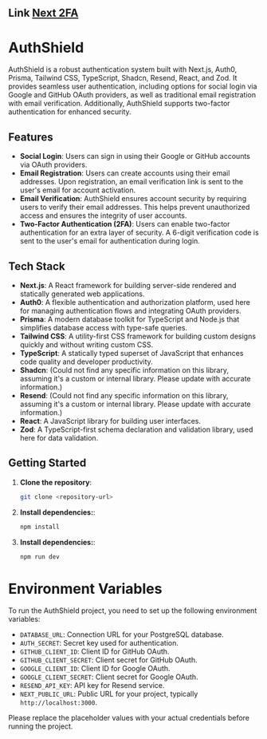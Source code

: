 ## Link [Next 2FA](https://next-2-fa.vercel.app)

# AuthShield

AuthShield is a robust authentication system built with Next.js, Auth0, Prisma, Tailwind CSS, TypeScript, Shadcn, Resend, React, and Zod. It provides seamless user authentication, including options for social login via Google and GitHub OAuth providers, as well as traditional email registration with email verification. Additionally, AuthShield supports two-factor authentication for enhanced security.

## Features

- **Social Login**: Users can sign in using their Google or GitHub accounts via OAuth providers.
- **Email Registration**: Users can create accounts using their email addresses. Upon registration, an email verification link is sent to the user's email for account activation.
- **Email Verification**: AuthShield ensures account security by requiring users to verify their email addresses. This helps prevent unauthorized access and ensures the integrity of user accounts.
- **Two-Factor Authentication (2FA)**: Users can enable two-factor authentication for an extra layer of security. A 6-digit verification code is sent to the user's email for authentication during login.

## Tech Stack

- **Next.js**: A React framework for building server-side rendered and statically generated web applications.
- **Auth0**: A flexible authentication and authorization platform, used here for managing authentication flows and integrating OAuth providers.
- **Prisma**: A modern database toolkit for TypeScript and Node.js that simplifies database access with type-safe queries.
- **Tailwind CSS**: A utility-first CSS framework for building custom designs quickly and without writing custom CSS.
- **TypeScript**: A statically typed superset of JavaScript that enhances code quality and developer productivity.
- **Shadcn**: (Could not find any specific information on this library, assuming it's a custom or internal library. Please update with accurate information.)
- **Resend**: (Could not find any specific information on this library, assuming it's a custom or internal library. Please update with accurate information.)
- **React**: A JavaScript library for building user interfaces.
- **Zod**: A TypeScript-first schema declaration and validation library, used here for data validation.

## Getting Started

1. **Clone the repository**:

   ```bash
   git clone <repository-url>


2. **Install dependencies:**:

   ```bash
   npm install


3. **Install dependencies:**:

   ```bash
   npm run dev

# Environment Variables

To run the AuthShield project, you need to set up the following environment variables:

- `DATABASE_URL`: Connection URL for your PostgreSQL database.
- `AUTH_SECRET`: Secret key used for authentication.
- `GITHUB_CLIENT_ID`: Client ID for GitHub OAuth.
- `GITHUB_CLIENT_SECRET`: Client secret for GitHub OAuth.
- `GOOGLE_CLIENT_ID`: Client ID for Google OAuth.
- `GOOGLE_CLIENT_SECRET`: Client secret for Google OAuth.
- `RESEND_API_KEY`: API key for Resend service.
- `NEXT_PUBLIC_URL`: Public URL for your project, typically `http://localhost:3000`.

Please replace the placeholder values with your actual credentials before running the project.

